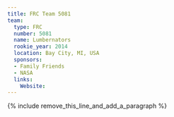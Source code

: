 ```yaml
---
title: FRC Team 5081
team:
  type: FRC
  number: 5081
  name: Lumbernators
  rookie_year: 2014
  location: Bay City, MI, USA
  sponsors:
  - Family Friends
  - NASA
  links:
    Website:
---
```


{% include remove_this_line_and_add_a_paragraph %}